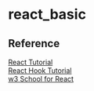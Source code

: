# react_basic

## Reference
<a href="https://reactjs.org/tutorial/tutorial.html">React Tutorial</a><br>
<a href="https://reactjs.org/docs/hooks-intro.html">React Hook Tutorial</a><br>
<a href="https://www.w3schools.com/react/react_class.asp">w3 School for React</a>
